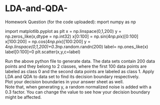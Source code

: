 # LDA-and-QDA-

Homework Question (for the code uploaded):
mport numpy as np

import matplotlib.pyplot as plt
x = np.linspace(0,1,200)
y = np.zeros_like(x,dtype = np.int32)
x[0:100] = np.sin(4*np.pi*x)[0:100]
x[100:200] = np.cos(4*np.pi*x)[100:200]
y = 4*np.linspace(0,1,200)+0.3*np.random.randn(200)
label= np.ones_like(x)
label[0:100]=0
plt.scatter(x,y,c=label)

Run the above python file to generate data. The data sets contain 200 data points and they belong to 2 classes, 
where the first 100 data points are labeled as class 0 and the second data points are labeled as class 1. 
Apply LDA and QDA to data set to find its decision boundary respectively.  
Plot your decision boundaries in your answer sheet as well.  
Note that, when generating y, a random normalized noise is added with a 0.3 factor. 
You can change the value to see how your decision boundary might be affected.
